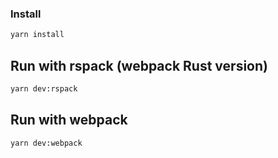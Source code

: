 ### Install
```sh
yarn install
```

## Run with rspack (webpack Rust version)
```sh
yarn dev:rspack
```

## Run with webpack
```sh
yarn dev:webpack
```

